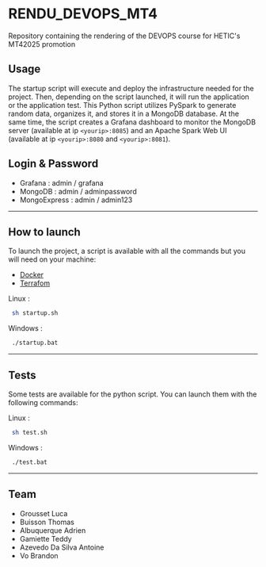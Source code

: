# RENDU_DEVOPS_MT4

Repository containing the rendering of the DEVOPS course for HETIC's MT42025 promotion

## Usage

The startup script will execute and deploy the infrastructure needed for the project. Then, depending on the script launched, it will run the application or the application test.
This Python script utilizes PySpark to generate random data, organizes it, and stores it in a MongoDB database.
At the same time, the script creates a Grafana dashboard to monitor the MongoDB server (available at ip `<yourip>:8085`) and an Apache Spark Web UI (available at ip `<yourip>:8080` and `<yourip>:8081`).

## Login & Password

- Grafana : admin / grafana
- MongoDB : admin / adminpassword
- MongoExpress : admin / admin123

---

## How to launch

To launch the project, a script is available with all the commands but you will need on your machine:

- [Docker](https://docs.docker.com/get-docker/)
- [Terrafom](https://developer.hashicorp.com/terraform/tutorials/docker-get-started/install-cli)

Linux :

```bash
 sh startup.sh
```

Windows :

```bash
 ./startup.bat
```

---

## Tests

Some tests are available for the python script. You can launch them with the following commands:

Linux :

```bash
 sh test.sh
```

Windows :

```bash
 ./test.bat
```

---

## Team

- Grousset Luca
- Buisson Thomas
- Albuquerque Adrien
- Gamiette Teddy
- Azevedo Da Silva Antoine
- Vo Brandon
